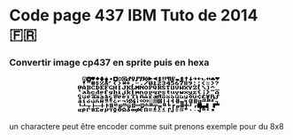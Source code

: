 # Code page 437 IBM Tuto de 2014 :fr:
### Convertir image cp437 en sprite puis en hexa

<center><img src="https://github.com/devGnode/JSCanvasWorker/blob/master/js/cp437/cp43788.png?raw=true"></center>


un charactere peut être encoder comme suit prenons exemple pour du 8x8
